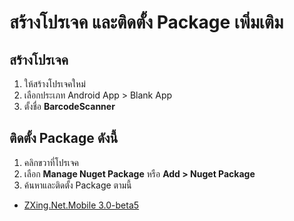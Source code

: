 

# สร้างโปรเจค และติดตั้ง Package เพิ่มเติม

## สร้างโปรเจค 

1. ให้สร้างโปรเจคใหม่
2. เลือกประเภท Android App > Blank App 
3. ตั้งชื่อ **BarcodeScanner**

## ติดตั้ง Package ดังนี้

1. คลิกขวาที่โปรเจค 
2. เลือก **Manage Nuget Package** หรือ **Add > Nuget Package**
3. ค้นหาและติดตั้ง Package ตามนี้ 

- [ZXing.Net.Mobile 3.0-beta5](https://www.nuget.org/packages/ZXing.Net.Mobile/)